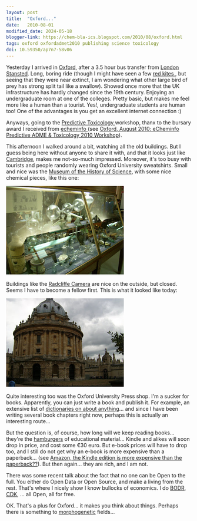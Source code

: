 ```yaml
---
layout: post
title:  "Oxford..."
date:   2010-08-01
modified_date: 2024-05-18
blogger-link: https://chem-bla-ics.blogspot.com/2010/08/oxford.html
tags: oxford oxfordadmet2010 publishing science toxicology
doi: 10.59350/ap7n7-58v06
---
```


Yesterday I arrived in [Oxford](http://en.wikipedia.org/wiki/Oxford), after a 3.5 hour bus transfer from
[London Stansted](http://en.wikipedia.org/wiki/London_Stansted_Airport). Long, boring ride (though I might have seen a few
[red kites <i class="fa-solid fa-box-archive fa-xs"></i>](https://web.archive.org/web/20100728051221/http://www.rspb.org.uk/wildlife/birdguide/name/r/redkite/index.aspx), but seeing that they were near extinct, I am
wondering what other large bird of prey has strong split tail like a swallow). Showed once more that the UK infrastructure has
hardly changed since the 19th century. Enjoying an undergraduate room at one of the colleges. Pretty basic, but makes me feel
more like a human than a tourist. Yes!, undergraduate students are human too! One of the advantages is you get an excellent
internet connection :)

Anyways, going to the [Predictive Toxicology <i class="fa-solid fa-box-archive fa-xs"></i>](https://web.archive.org/web/20111001000000*/http://echeminfo.com/comty_oxfordadmet10) workshop, thanx to the bursary award I received from
[echeminfo <i class="fa-solid fa-box-archive fa-xs"></i>](https://web.archive.org/web/20110207193345/http://echeminfo.com/)
(see [Oxford, August 2010: eCheminfo Predictive ADME & Toxicology 2010 Workshop](http://chem-bla-ics.blogspot.com/2010/03/oxford-august-2010-echeminfo-predictive.html)).

This afternoon I walked around a bit, watching all the old buildings. But I guess being here without anyone to share it with,
and that it looks just like [Cambridge](http://en.wikipedia.org/wiki/Cambridge), makes me not-so-much impressed. Moreover, it's too
busy with tourists and people randomly wearing Oxford University sweatshirts. Small and nice was the
[Museum of the History of Science](http://www.mhs.ox.ac.uk/), with some nice chemical pieces, like this one:

![](/assets/images/DSCI0089.JPG)

Buildings like the [Radcliffe Camera](http://en.wikipedia.org/wiki/Radcliffe_Camera) are nice on the outside, but closed.
Seems I have to become a fellow first. This is what it looked like today:

![](/assets/images/DSCI0094.JPG)

Quite interesting too was the Oxford University Press shop. I'm a sucker for books. Apparently, you can just write a book
and publish it. For example, an extensive list of [dictionaries on about anything](http://ukcatalogue.oup.com/category/academic/series/general/opr.do)...
and since I have been writing several book chapters right now, perhaps this is actually an interesting route...

But the question is, of course, how long will we keep reading books... they're the
[hamburgers](http://wwmm.ch.cam.ac.uk/blogs/murrayrust/?p=1064) of educational material... Kindle and alikes will soon drop in
price, and cost some €30 euro. But e-book prices will have to drop too, and I still do not get why an e-book is more expensive than a paperback...
(see [Amazon, the Kindle edition is more expensive than the paperback??](http://chem-bla-ics.blogspot.com/2010/07/amazon-kindle-edition-is-more-expensive.html)).
But then again... they are rich, and I am not.

There was some recent talk about the fact that no one can be Open to the full. You either do Open Data or Open Source, and
make a living from the rest. That's where I nicely show I know bullocks of economics. I do
[BODR](http://bodr.sf.net/), [CDK](http://cdk.sf.net/), ... all Open, all for free.

OK. That's a plus for Oxford... it makes you think about things. Perhaps there is something to
[morphogenetic](http://en.wikipedia.org/wiki/Morphic_field#Morphogenetic_field) fields...
